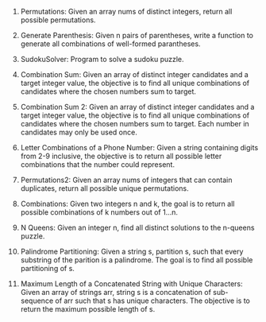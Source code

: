 1. Permutations: Given an array nums of distinct integers, return all possible permutations.

2. Generate Parenthesis: Given n pairs of parentheses, write a function to generate all combinations of well-formed parantheses.

3. SudokuSolver: Program to solve a sudoku puzzle. 

4. Combination Sum: Given an array of distinct integer candidates and a target integer value, the objective is to find all unique combinations of candidates where the chosen numbers sum to target.

5. Combination Sum 2: Given an array of distinct integer candidates and a target integer value, the objective is to find all unique combinations of candidates where the chosen numbers sum to target. Each number in candidates may only be used once. 

6. Letter Combinations of a Phone Number: Given a string containing digits from 2-9 inclusive, the objective is to return all possible letter combinations that the number could represent. 

7. Permutations2: Given an array nums of integers that can contain duplicates, return all possible unique permutations.

8. Combinations: Given two integers n and k, the goal is to return all possible combinations of k numbers out of 1...n.

9. N Queens: Given an integer n, find all distinct solutions to the n-queens puzzle.

10. Palindrome Partitioning: Given a string s, partition s, such that every substring of the parition is a palindrome. The goal is to find all possible partitioning of s.

11. Maximum Length of a Concatenated String with Unique Characters: Given an array of strings arr, string s is a concatenation of sub-sequence of arr such that s has unique characters. The objective is to return the maximum possible length of s. 